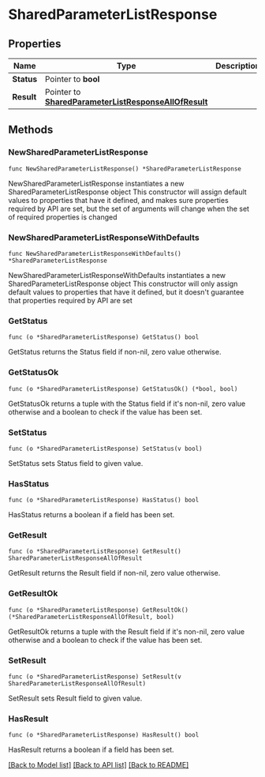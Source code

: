 # SharedParameterListResponse

## Properties

Name | Type | Description | Notes
------------ | ------------- | ------------- | -------------
**Status** | Pointer to **bool** |  | [optional] 
**Result** | Pointer to [**SharedParameterListResponseAllOfResult**](SharedParameterListResponseAllOfResult.md) |  | [optional] 

## Methods

### NewSharedParameterListResponse

`func NewSharedParameterListResponse() *SharedParameterListResponse`

NewSharedParameterListResponse instantiates a new SharedParameterListResponse object
This constructor will assign default values to properties that have it defined,
and makes sure properties required by API are set, but the set of arguments
will change when the set of required properties is changed

### NewSharedParameterListResponseWithDefaults

`func NewSharedParameterListResponseWithDefaults() *SharedParameterListResponse`

NewSharedParameterListResponseWithDefaults instantiates a new SharedParameterListResponse object
This constructor will only assign default values to properties that have it defined,
but it doesn't guarantee that properties required by API are set

### GetStatus

`func (o *SharedParameterListResponse) GetStatus() bool`

GetStatus returns the Status field if non-nil, zero value otherwise.

### GetStatusOk

`func (o *SharedParameterListResponse) GetStatusOk() (*bool, bool)`

GetStatusOk returns a tuple with the Status field if it's non-nil, zero value otherwise
and a boolean to check if the value has been set.

### SetStatus

`func (o *SharedParameterListResponse) SetStatus(v bool)`

SetStatus sets Status field to given value.

### HasStatus

`func (o *SharedParameterListResponse) HasStatus() bool`

HasStatus returns a boolean if a field has been set.

### GetResult

`func (o *SharedParameterListResponse) GetResult() SharedParameterListResponseAllOfResult`

GetResult returns the Result field if non-nil, zero value otherwise.

### GetResultOk

`func (o *SharedParameterListResponse) GetResultOk() (*SharedParameterListResponseAllOfResult, bool)`

GetResultOk returns a tuple with the Result field if it's non-nil, zero value otherwise
and a boolean to check if the value has been set.

### SetResult

`func (o *SharedParameterListResponse) SetResult(v SharedParameterListResponseAllOfResult)`

SetResult sets Result field to given value.

### HasResult

`func (o *SharedParameterListResponse) HasResult() bool`

HasResult returns a boolean if a field has been set.


[[Back to Model list]](../README.md#documentation-for-models) [[Back to API list]](../README.md#documentation-for-api-endpoints) [[Back to README]](../README.md)


